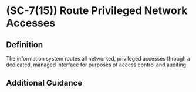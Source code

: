 
# (SC-7(15)) Route Privileged Network Accesses

## Definition

The information system routes all networked, privileged accesses through a dedicated, managed interface for purposes of access control and auditing.

## Additional Guidance


